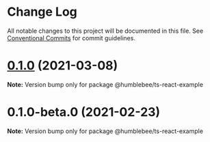 # Change Log

All notable changes to this project will be documented in this file.
See [Conventional Commits](https://conventionalcommits.org) for commit guidelines.

# [0.1.0](https://github.com/wearehumblebee/honeycomb/compare/@humblebee/ts-react-example@0.1.0-beta.0...@humblebee/ts-react-example@0.1.0) (2021-03-08)

**Note:** Version bump only for package @humblebee/ts-react-example

# 0.1.0-beta.0 (2021-02-23)

**Note:** Version bump only for package @humblebee/ts-react-example
